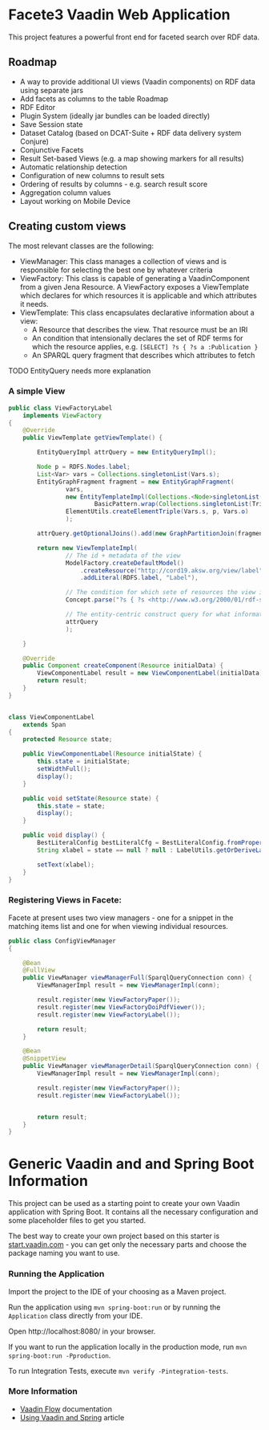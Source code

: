 # Facete3 Vaadin Web Application

This project features a powerful front end for faceted search over RDF data.

## Roadmap

* A way to provide additional UI views (Vaadin components) on RDF data using separate jars
* Add facets as columns to the table
Roadmap
* RDF Editor
* Plugin System (ideally jar bundles can be loaded directly)
* Save Session state
* Dataset Catalog (based on DCAT-Suite + RDF data delivery system Conjure)
* Conjunctive Facets
* Result Set-based Views (e.g. a map showing markers for all results)
* Automatic relationship detection
* Configuration of new columns to result sets
* Ordering of results by columns - e.g. search result score
* Aggregation column values
* Layout working on Mobile Device

## Creating custom views


The most relevant classes are the following:

* ViewManager: This class manages a collection of views and is responsible for selecting the best one by whatever criteria
* ViewFactory: This class is capable of generating a VaadinComponent from a given Jena Resource. A ViewFactory exposes a ViewTemplate which declares for which resources it is applicable and which attributes it needs.
* ViewTemplate: This class encapsulates declarative information about a view:
	* A Resource that describes the view. That resource must be an IRI
	* An condition that intensionally declares the set of RDF terms for which the resource applies, e.g. `[SELECT] ?s { ?s a :Publication }`
	* An SPARQL query fragment that describes which attributes to fetch 


TODO EntityQuery needs more explanation

### A simple View

```java
public class ViewFactoryLabel
    implements ViewFactory
{
    @Override
    public ViewTemplate getViewTemplate() {

        EntityQueryImpl attrQuery = new EntityQueryImpl();

        Node p = RDFS.Nodes.label;
        List<Var> vars = Collections.singletonList(Vars.s);
        EntityGraphFragment fragment = new EntityGraphFragment(
                vars,
                new EntityTemplateImpl(Collections.<Node>singletonList(Vars.s), new Template(
                        BasicPattern.wrap(Collections.singletonList(Triple.create(Vars.s, p, Vars.o))))),
                ElementUtils.createElementTriple(Vars.s, p, Vars.o)
                );

        attrQuery.getOptionalJoins().add(new GraphPartitionJoin(fragment));

        return new ViewTemplateImpl(
                // The id + metadata of the view
                ModelFactory.createDefaultModel()
                    .createResource("http://cord19.aksw.org/view/label")
                    .addLiteral(RDFS.label, "Label"),

                // The condition for which sete of resources the view is applicable
                Concept.parse("?s { ?s <http://www.w3.org/2000/01/rdf-schema#label> ?o } "),

                // The entity-centric construct query for what information to fetch when applying the view
                attrQuery
                );

    }

    @Override
    public Component createComponent(Resource initialData) {
        ViewComponentLabel result = new ViewComponentLabel(initialData);
        return result;
    }
}


class ViewComponentLabel
    extends Span
{
    protected Resource state;

    public ViewComponentLabel(Resource initialState) {
        this.state = initialState;
        setWidthFull();
        display();
    }

    public void setState(Resource state) {
        this.state = state;
        display();
    }

    public void display() {
        BestLiteralConfig bestLiteralCfg = BestLiteralConfig.fromProperty(RDFS.label);
        String xlabel = state == null ? null : LabelUtils.getOrDeriveLabel(state, bestLiteralCfg);

        setText(xlabel);
    }
}
```


### Registering Views in Facete:

Facete at present uses two view managers - one for a snippet in the matching items list and one for when viewing individual resources.


```java
public class ConfigViewManager
{

    @Bean
    @FullView
    public ViewManager viewManagerFull(SparqlQueryConnection conn) {
        ViewManagerImpl result = new ViewManagerImpl(conn);

        result.register(new ViewFactoryPaper());
        result.register(new ViewFactoryDoiPdfViewer());
        result.register(new ViewFactoryLabel());

        return result;
    }

    @Bean
    @SnippetView
    public ViewManager viewManagerDetail(SparqlQueryConnection conn) {
        ViewManagerImpl result = new ViewManagerImpl(conn);

        result.register(new ViewFactoryPaper());
        result.register(new ViewFactoryLabel());


        return result;
    }
}
```





# Generic Vaadin and and Spring Boot Information

This project can be used as a starting point to create your own Vaadin application with Spring Boot.
It contains all the necessary configuration and some placeholder files to get you started.

The best way to create your own project based on this starter is [start.vaadin.com](https://start.vaadin.com/) - you can get only the necessary parts and choose the package naming you want to use.

### Running the Application

Import the project to the IDE of your choosing as a Maven project.

Run the application using `mvn spring-boot:run` or by running the `Application` class directly from your IDE.

Open http://localhost:8080/ in your browser.

If you want to run the application locally in the production mode, run `mvn spring-boot:run -Pproduction`.

To run Integration Tests, execute `mvn verify -Pintegration-tests`.

### More Information

- [Vaadin Flow](https://vaadin.com/flow) documentation
- [Using Vaadin and Spring](https://vaadin.com/docs/v14/flow/spring/tutorial-spring-basic.html) article

